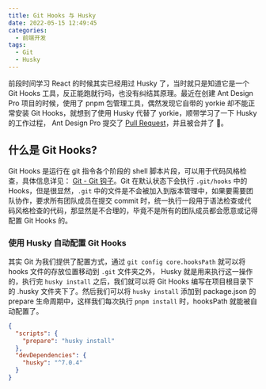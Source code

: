 ```yaml
---
title: Git Hooks 与 Husky
date: 2022-05-15 12:49:45
categories:
  - 前端开发
tags:
  - Git
  - Husky
---
```


前段时间学习 React 的时候其实已经用过 Husky 了，当时就只是知道它是一个 Git Hooks 工具，反正能跑就行吗，也没有纠结其原理。最近在创建 Ant Design Pro 项目的时候，使用了 pnpm 包管理工具，偶然发现它自带的 yorkie 却不能正常安装 Git Hooks，就想到了使用 Husky 代替了 yorkie，顺带学习了一下 Husky 的工作过程， Ant Design Pro 提交了 [Pull Request](https://github.com/ant-design/ant-design-pro/pull/9718)，并且被合并了 🎉。

## 什么是 Git Hooks?

Git Hooks 是运行在 git 指令各个阶段的 shell 脚本片段，可以用于代码风格检查，具体信息详见： [Git - Git 钩子](https://git-scm.com/book/zh/v2/自定义-Git-Git-钩子)。Git 在默认状态下会执行 `.git/hooks` 中的 Hooks，但是很显然，`.git` 中的文件是不会被加入到版本管理中，如果要需要团队协作，要求所有团队成员在提交 commit 时，统一执行一段用于语法检查或代码风格检查的代码，那显然是不合理的，毕竟不是所有的团队成员都会愿意或记得配置 Git Hooks 的。

### 使用 Husky 自动配置 Git Hooks

其实 Git 为我们提供了配置方式，通过 `git config core.hooksPath` 就可以将 hooks 文件的存放位置移动到 `.git` 文件夹之外， Husky 就是用来执行这一操作的，执行完 `husky install` 之后，我们就可以将 Git Hooks 编写在项目根目录下的 .husky 文件夹下了。然后我们可以将 `husky install` 添加到 package.json 的 prepare 生命周期中，这样我们每次执行 `pnpm install` 时，hooksPath 就能被自动配置了。

```json
{
  "scripts": {
    "prepare": "husky install"
  },
  "devDependencies": {
    "husky": "^7.0.4"
  }
}
```
